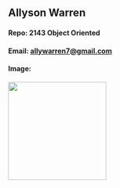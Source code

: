 ## Allyson Warren
#### Repo: 2143 Object Oriented
#### Email: allywarren7@gmail.com
#### Image:
<!--- my image was huge and I couldn't figure out how to downsize it with markdown
      so I am using HTML --->
<img src="https://i.imgur.com/xoRvMvY.png" width="200" />
